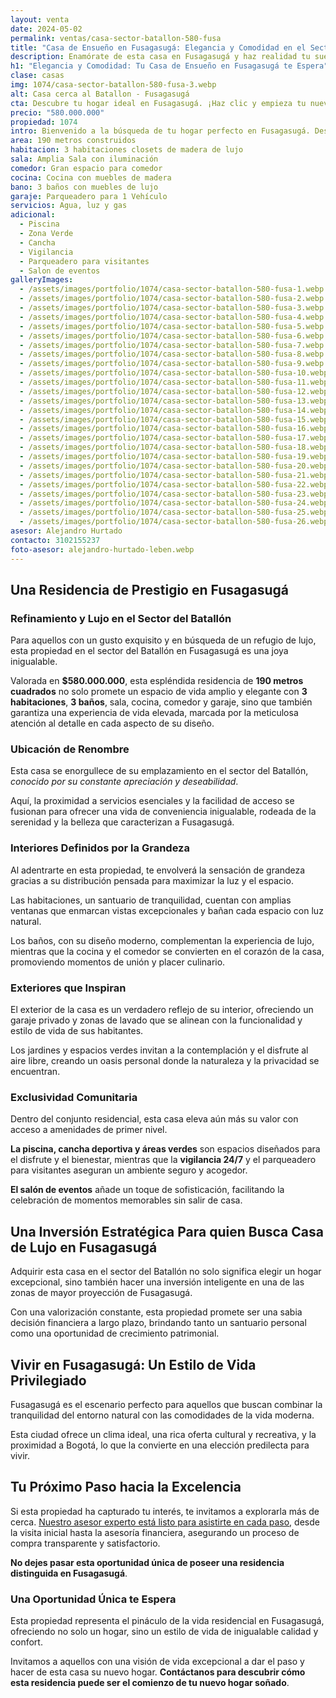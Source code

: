 ```yaml
---
layout: venta
date: 2024-05-02
permalink: ventas/casa-sector-batallon-580-fusa
title: "Casa de Ensueño en Fusagasugá: Elegancia y Comodidad en el Sector del Batallón"
description: Enamórate de esta casa en Fusagasugá y haz realidad tu sueño de hogar. Espacios luminosos, servicios exclusivos y ubicación privilegiada te esperan. ¡Haz clic para más detalles!
h1: "Elegancia y Comodidad: Tu Casa de Ensueño en Fusagasugá te Espera"
clase: casas
img: 1074/casa-sector-batallon-580-fusa-3.webp
alt: Casa cerca al Batallon - Fusagasugá
cta: Descubre tu hogar ideal en Fusagasugá. ¡Haz clic y empieza tu nueva vida hoy mismo!
precio: "580.000.000"
propiedad: 1074
intro: Bienvenido a la búsqueda de tu hogar perfecto en Fusagasugá. Descubre una propiedad única en el sector del Batallón que ofrece lujo, comodidad y una ubicación privilegiada. ¡Comienza tu búsqueda ahora!
area: 190 metros construidos 
habitacion: 3 habitaciones closets de madera de lujo
sala: Amplia Sala con iluminación 
comedor: Gran espacio para comedor
cocina: Cocina con muebles de madera
bano: 3 baños con muebles de lujo
garaje: Parqueadero para 1 Vehículo 
servicios: Agua, luz y gas 
adicional:
  - Piscina
  - Zona Verde
  - Cancha
  - Vigilancia
  - Parqueadero para visitantes
  - Salon de eventos
galleryImages:
  - /assets/images/portfolio/1074/casa-sector-batallon-580-fusa-1.webp
  - /assets/images/portfolio/1074/casa-sector-batallon-580-fusa-2.webp
  - /assets/images/portfolio/1074/casa-sector-batallon-580-fusa-3.webp
  - /assets/images/portfolio/1074/casa-sector-batallon-580-fusa-4.webp
  - /assets/images/portfolio/1074/casa-sector-batallon-580-fusa-5.webp
  - /assets/images/portfolio/1074/casa-sector-batallon-580-fusa-6.webp
  - /assets/images/portfolio/1074/casa-sector-batallon-580-fusa-7.webp
  - /assets/images/portfolio/1074/casa-sector-batallon-580-fusa-8.webp
  - /assets/images/portfolio/1074/casa-sector-batallon-580-fusa-9.webp
  - /assets/images/portfolio/1074/casa-sector-batallon-580-fusa-10.webp
  - /assets/images/portfolio/1074/casa-sector-batallon-580-fusa-11.webp
  - /assets/images/portfolio/1074/casa-sector-batallon-580-fusa-12.webp
  - /assets/images/portfolio/1074/casa-sector-batallon-580-fusa-13.webp
  - /assets/images/portfolio/1074/casa-sector-batallon-580-fusa-14.webp
  - /assets/images/portfolio/1074/casa-sector-batallon-580-fusa-15.webp
  - /assets/images/portfolio/1074/casa-sector-batallon-580-fusa-16.webp
  - /assets/images/portfolio/1074/casa-sector-batallon-580-fusa-17.webp
  - /assets/images/portfolio/1074/casa-sector-batallon-580-fusa-18.webp
  - /assets/images/portfolio/1074/casa-sector-batallon-580-fusa-19.webp
  - /assets/images/portfolio/1074/casa-sector-batallon-580-fusa-20.webp
  - /assets/images/portfolio/1074/casa-sector-batallon-580-fusa-21.webp
  - /assets/images/portfolio/1074/casa-sector-batallon-580-fusa-22.webp
  - /assets/images/portfolio/1074/casa-sector-batallon-580-fusa-23.webp
  - /assets/images/portfolio/1074/casa-sector-batallon-580-fusa-24.webp
  - /assets/images/portfolio/1074/casa-sector-batallon-580-fusa-25.webp
  - /assets/images/portfolio/1074/casa-sector-batallon-580-fusa-26.webp
asesor: Alejandro Hurtado
contacto: 3102155237
foto-asesor: alejandro-hurtado-leben.webp
---
```

## Una Residencia de Prestigio en Fusagasugá

### Refinamiento y Lujo en el Sector del Batallón

Para aquellos con un gusto exquisito y en búsqueda de un refugio de lujo, esta propiedad en el sector del Batallón en Fusagasugá es una joya inigualable.

Valorada en **$580.000.000**, esta espléndida residencia de **190 metros cuadrados** no solo promete un espacio de vida amplio y elegante con **3 habitaciones**, **3 baños**, sala, cocina, comedor y garaje, sino que también garantiza una experiencia de vida elevada, marcada por la meticulosa atención al detalle en cada aspecto de su diseño.

### Ubicación de Renombre

Esta casa se enorgullece de su emplazamiento en el sector del Batallón, *conocido por su constante apreciación y deseabilidad*.

Aquí, la proximidad a servicios esenciales y la facilidad de acceso se fusionan para ofrecer una vida de conveniencia inigualable, rodeada de la serenidad y la belleza que caracterizan a Fusagasugá.

### Interiores Definidos por la Grandeza

Al adentrarte en esta propiedad, te envolverá la sensación de grandeza gracias a su distribución pensada para maximizar la luz y el espacio.

Las habitaciones, un santuario de tranquilidad, cuentan con amplias ventanas que enmarcan vistas excepcionales y bañan cada espacio con luz natural.

Los baños, con su diseño moderno, complementan la experiencia de lujo, mientras que la cocina y el comedor se convierten en el corazón de la casa, promoviendo momentos de unión y placer culinario.

### Exteriores que Inspiran

El exterior de la casa es un verdadero reflejo de su interior, ofreciendo un garaje privado y zonas de lavado que se alinean con la funcionalidad y estilo de vida de sus habitantes.

Los jardines y espacios verdes invitan a la contemplación y el disfrute al aire libre, creando un oasis personal donde la naturaleza y la privacidad se encuentran.

### Exclusividad Comunitaria

Dentro del conjunto residencial, esta casa eleva aún más su valor con acceso a amenidades de primer nivel.

**La piscina, cancha deportiva y áreas verdes** son espacios diseñados para el disfrute y el bienestar, mientras que la **vigilancia 24/7** y el parqueadero para visitantes aseguran un ambiente seguro y acogedor.

**El salón de eventos** añade un toque de sofisticación, facilitando la celebración de momentos memorables sin salir de casa.

## Una Inversión Estratégica Para quien Busca Casa de Lujo en Fusagasugá

Adquirir esta casa en el sector del Batallón no solo significa elegir un hogar excepcional, sino también hacer una inversión inteligente en una de las zonas de mayor proyección de Fusagasugá.

Con una valorización constante, esta propiedad promete ser una sabia decisión financiera a largo plazo, brindando tanto un santuario personal como una oportunidad de crecimiento patrimonial.

## Vivir en Fusagasugá: Un Estilo de Vida Privilegiado

Fusagasugá es el escenario perfecto para aquellos que buscan combinar la tranquilidad del entorno natural con las comodidades de la vida moderna.

Esta ciudad ofrece un clima ideal, una rica oferta cultural y recreativa, y la proximidad a Bogotá, lo que la convierte en una elección predilecta para vivir.

## Tu Próximo Paso hacia la Excelencia

Si esta propiedad ha capturado tu interés, te invitamos a explorarla más de cerca. [Nuestro asesor experto está listo para asistirte en cada paso](#asesor), desde la visita inicial hasta la asesoría financiera, asegurando un proceso de compra transparente y satisfactorio.

**No dejes pasar esta oportunidad única de poseer una residencia distinguida en Fusagasugá**.

### Una Oportunidad Única te Espera

Esta propiedad representa el pináculo de la vida residencial en Fusagasugá, ofreciendo no solo un hogar, sino un estilo de vida de inigualable calidad y confort.

Invitamos a aquellos con una visión de vida excepcional a dar el paso y hacer de esta casa su nuevo hogar. **Contáctanos para descubrir cómo esta residencia puede ser el comienzo de tu nuevo hogar soñado**.
